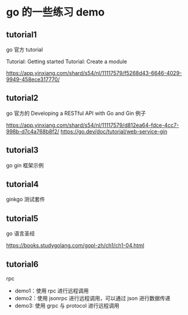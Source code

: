 # go 的一些练习 demo

## tutorial1

go 官方 tutorial

Tutorial: Getting started
Tutorial: Create a module

https://app.yinxiang.com/shard/s54/nl/11117579/f5268d43-6646-4029-9949-458ece317770/

## tutorial2

go 官方的 Developing a RESTful API with Go and Gin 例子

https://app.yinxiang.com/shard/s54/nl/11117579/d812ea64-fdce-4cc7-998b-d7c4a768b8f2/
https://go.dev/doc/tutorial/web-service-gin

## tutorial3

go gin 框架示例

## tutorial4

ginkgo 测试套件

## tutorial5

go 语言圣经

https://books.studygolang.com/gopl-zh/ch1/ch1-04.html

## tutorial6

rpc

- demo1：使用 rpc 进行远程调用
- demo2：使用 jsonrpc 进行远程调用，可以通过 json 进行数据传递
- demo3: 使用 grpc 与 protocol 进行远程调用
